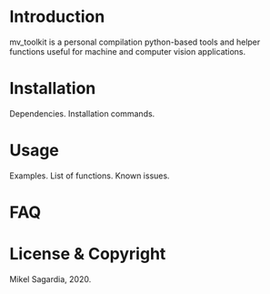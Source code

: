 # Introduction
mv_toolkit is a personal compilation python-based tools and helper functions useful for machine and computer vision applications.

# Installation
Dependencies.
Installation commands.

# Usage
Examples.
List of functions.
Known issues.

# FAQ

# License & Copyright
Mikel Sagardia, 2020.
